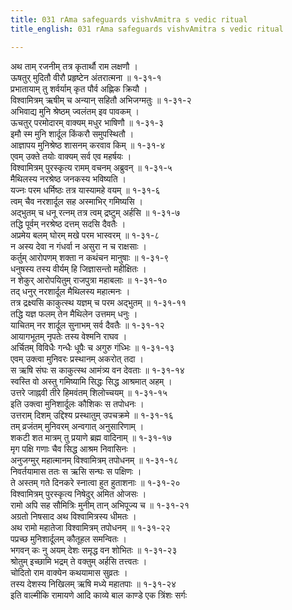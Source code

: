```yaml
---
title: 031 rAma safeguards vishvAmitra s vedic ritual
title_english: 031 rAma safeguards vishvAmitra s vedic ritual

---
```

अथ ताम् रजनीम् तत्र कृतार्थौ राम लक्षणौ ।  
ऊषतुर् मुदितौ वीरौ प्रहृष्टेन अंतरात्मना ॥ १-३१-१  
प्रभातायाम् तु शर्वर्याम् कृत पौर्व अह्णिक क्रियौ ।  
विश्वामित्रम् ऋषीम् च अन्यान् सहितौ अभिजग्मतुः ॥ १-३१-२  
अभिवाद्य मुनि श्रेष्ठम् ज्वलंतम् इव पावकम् ।  
ऊचतुर् परमोदारम् वाक्यम् मधुर भाषिणौ ॥ १-३१-३  
इमौ स्म मुनि शार्दूल किंकरौ समुपस्थितौ ।  
आज्ञापय मुनिश्रेष्ठ शासनम् करवाव किम् ॥ १-३१-४  
एवम् उक्ते तयोः वाक्यम् सर्व एव महर्षयः ।  
विश्वामित्रम् पुरस्कृत्य रामम् वचनम् अब्रुवन् ॥ १-३१-५  
मैथिलस्य नरश्रेष्ठ जनकस्य भविष्यति ।  
यज्नः परम धर्मिष्ठः तत्र यास्यामहे वयम् ॥ १-३१-६  
त्वम् चैव नरशार्दूल सह अस्माभिर् गमिष्यसि ।  
अद्भुतम् च धनू रत्नम् तत्र त्वम् द्रष्टुम् अर्हसि ॥ १-३१-७  
तद्धि पूर्वम् नरश्रेष्ठ दत्तम् सदसि दैवतैः ।  
अप्रमेय बलम् घोरम् मखे परम भास्वरम् ॥ १-३१-८  
न अस्य देवा न गंधर्वा न असुरा न च राक्षसाः ।  
कर्तुम् आरोपणम् शक्ता न कथंचन मानुषाः ॥ १-३१-९  
धनुषस्य तस्य वीर्यम् हि जिज्ञासन्तो महीक्षितः ।  
न शेकुर् आरोपयितुम् राजपुत्रा महाबलाः ॥ १-३१-१०  
तद् धनुर् नरशार्दूल मैथिलस्य महात्मनः ।  
तत्र द्रक्ष्यसि काकुत्स्थ यज्ञम् च परम अद्भुतम् ॥ १-३१-११  
तद्धि यज्ञ फलम् तेन मैथिलेन उत्तमम् धनुः ।  
याचितम् नर शार्दूल सुनाभम् सर्व दैवतैः ॥ १-३१-१२  
आयागभूतम् नृपतेः तस्य वेश्मनि राघव ।  
अर्चितम् विविधैः गन्धैः धूपैः च अगुरु गंध्भिः ॥ १-३१-१३  
एवम् उक्त्वा मुनिवरः प्रस्थानम् अकरोत् तदा ।  
स ऋषि संघः स काकुत्स्थ आमंत्र्य वन देवताः ॥ १-३१-१४  
स्वस्ति वो अस्तु गमिष्यामि सिद्धः सिद्ध आश्रमात् अहम् ।  
उत्तरे जाह्नवी तीरे हिमवंतम् शिलोच्चयम् ॥ १-३१-१५  
इति उक्त्वा मुनिशार्दूलः कौशिकः स तपोधनः ।  
उत्तराम् दिशम् उद्दिश्य प्रस्थातुम् उपचक्रमे ॥ १-३१-१६  
तम् व्रजंतम् मुनिवरम् अन्वगात् अनुसारिणाम् ।  
शकटी शत मात्रम् तु प्रयाणे ब्रह्म वादिनाम् ॥ १-३१-१७  
मृग पक्षि गणाः चैव सिद्ध आश्रम निवासिनः ।  
अनुजग्मुर् महात्मानम् विश्वामित्रम् तपोधनम् ॥ १-३१-१८  
निवर्तयामास ततः स ऋसि सन्घः स पक्षिणः ।  
ते अस्तम् गते दिनकरे स्नात्वा हुत हुताशनाः ॥ १-३१-२०  
विश्वामित्रम् पुरस्कृत्य निषेदुर् अमित ओजसः ।  
रामो अपि सह सौमित्रिः मुनीम् तान् अभिपूज्य च ॥ १-३१-२१  
अग्रतो निषसाद अथ विश्वामित्रस्य धीमतः ।  
अथ रामो महातेजा विश्वामित्रम् तपोधनम् ॥ १-३१-२२  
पप्रच्छ मुनिशार्दूलम् कौतूहल समन्वितः ।  
भगवन् कः नु अयम् देशः समृद्ध वन शोभितः ॥ १-३१-२३  
श्रोतुम् इच्छामि भद्रम् ते वक्तुम् अर्हसि तत्त्वतः ।  
चोदितो राम वाक्येन कथयामास सुव्रतः ।  
तस्य देशस्य निखिलम् ऋषि मध्ये महातपाः ॥ १-३१-२४  
इति वाल्मीकि रामायणे आदि काव्ये बाल काण्डे एक त्रिंशः सर्गः